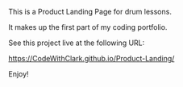 This is a Product Landing Page for drum lessons.

It makes up the first part of my coding portfolio.

See this project live at the following URL:

https://CodeWithClark.github.io/Product-Landing/

Enjoy!

